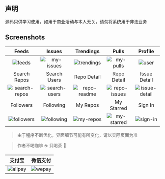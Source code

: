 ## 声明

源码只供学习使用，如用于商业活动与本人无关，请勿将系统用于非法业务

## Screenshots

| Feeds | Issues | Trendings | Pulls | Profile |
| :------: | :------: | :------: | :------: | :------: |
| ![feeds](https://user-images.githubusercontent.com/15965696/56143752-a7d4f380-5fd3-11e9-964e-627c21919485.jpg) | ![my-issues](https://user-images.githubusercontent.com/15965696/56143750-a73c5d00-5fd3-11e9-9191-f2915088aa54.jpg) | ![trendings](https://user-images.githubusercontent.com/15965696/56143749-a6a3c680-5fd3-11e9-95a9-2bfe6b10a31a.jpg) | ![my-pulls](https://user-images.githubusercontent.com/15965696/56143748-a60b3000-5fd3-11e9-9b40-c05705e529bd.jpg) | ![user](https://user-images.githubusercontent.com/15965696/56143747-a5729980-5fd3-11e9-9421-14f4339d56e3.jpg) |
| Search Repos | Search Users | Repo Detail | Repo Detail | Issue Detail |
| ![search-repos](https://user-images.githubusercontent.com/15965696/56143745-a4da0300-5fd3-11e9-8a61-f942745f443a.jpg) | ![search-users](https://user-images.githubusercontent.com/15965696/56143742-a3a8d600-5fd3-11e9-8f4f-d3a795db7b55.jpg) | ![repo-readme](https://user-images.githubusercontent.com/15965696/56143733-a0ade580-5fd3-11e9-9f8c-0b5e82258096.jpg) | ![repo-issues](https://user-images.githubusercontent.com/15965696/56143732-a0154f00-5fd3-11e9-951d-ce93607e1867.jpg) | ![issue-detail](https://user-images.githubusercontent.com/15965696/56143734-a1467c00-5fd3-11e9-8ac2-527dd180a304.jpg) |
| Followers | Following | My Repos | My Starred | Sign In |
| ![followers](https://user-images.githubusercontent.com/15965696/56143741-a3a8d600-5fd3-11e9-9fc9-362ac5a5f208.jpg) | ![following](https://user-images.githubusercontent.com/15965696/56143731-a0154f00-5fd3-11e9-8c71-1a86a33dc4d1.jpg) | ![my-repos](https://user-images.githubusercontent.com/15965696/56143727-9ee42200-5fd3-11e9-9266-82781992c30d.jpg) | ![my-starred](https://user-images.githubusercontent.com/15965696/56143726-9e4b8b80-5fd3-11e9-84a3-14b81599b5e1.jpg) | ![sign-in](https://user-images.githubusercontent.com/15965696/56143723-9db2f500-5fd3-11e9-8a9b-8a034f4b6c52.jpg) |

> 由于程序不断优化，界面细节可能有所变化，请以实际页面为准

> 作者不喝咖啡 :coffee: 只喝茶 :tea:


| 支付宝 | 微信支付 |
| :------: | :------: |
| ![alipay](https://user-images.githubusercontent.com/15965696/55284497-83a9cd80-53aa-11e9-84f5-c61ba7d1190d.jpg) | ![wepay](https://user-images.githubusercontent.com/15965696/55284500-8d333580-53aa-11e9-8b3f-974cd0508f8e.png) |

